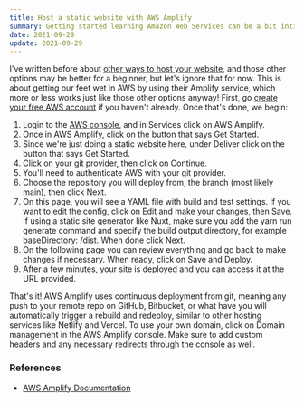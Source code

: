```yaml
---
title: Host a static website with AWS Amplify
summary: Getting started learning Amazon Web Services can be a bit intimidating. Once you've created your free account there's so many services on the AWS console that it can be overwhelming and confusing to figure out where to get started. So let's ease our way and start by just hosting a simple static website with AWS Amplify, it only takes a few minutes!
date: 2021-09-28
update: 2021-09-29
---
```


I've written before about <a href="https://arieldiaz.codes/blog/5-ways-to-easily-host-your-web-site-for-free" target="_blank">other ways to host your website</a>, and those other options may be better for a beginner, but let's ignore that for now. This is about getting our feet wet in AWS by using their Amplify service, which more or less works just like those other options anyway! First, go [create your free AWS account](https://aws.amazon.com) if you haven't already. Once that's done, we begin:

1. Login to the [AWS console](https://console.aws.amazon.com), and in Services click on AWS Amplify.
2. Once in AWS Amplify, click on the button that says Get Started.
3. Since we're just doing a static website here, under Deliver click on the button that says Get Started.
4. Click on your git provider, then click on Continue.
5. You'll need to authenticate AWS with your git provider.
6. Choose the repository you will deploy from, the branch (most likely main), then click Next.
7. On this page, you will see a YAML file with build and test settings. If you want to edit the config, click on Edit and make your changes, then Save. If using a static site generator like Nuxt, make sure you add the yarn run generate command and specify the build output directory, for example baseDirectory: /dist. When done click Next.
8. On the following page you can review everything and go back to make changes if necessary. When ready, click on Save and Deploy.
9. After a few minutes, your site is deployed and you can access it at the URL provided.

That's it! AWS Amplify uses continuous deployment from git, meaning any push to your remote repo on GitHub, Bitbucket, or what have you will automatically trigger a rebuild and redeploy, similar to other hosting services like Netlify and Vercel. To use your own domain, click on Domain management in the AWS Amplify console. Make sure to add custom headers and any necessary redirects through the console as well.

### References

- [AWS Amplify Documentation](https://docs.aws.amazon.com/amplify/?id=docs_gateway)
